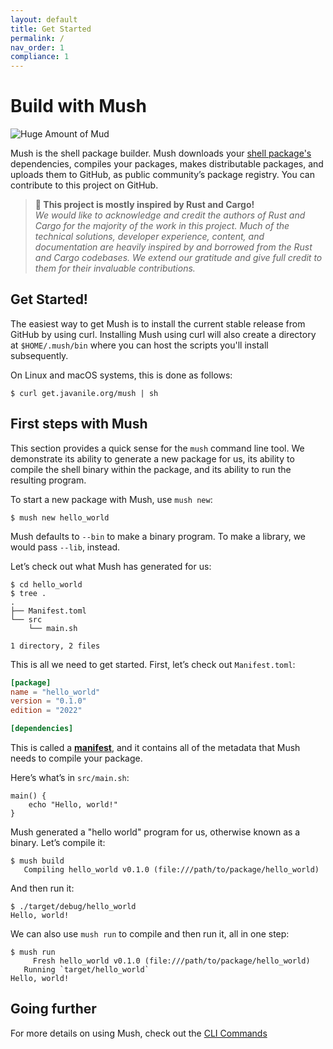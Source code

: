 ```yaml
---
layout: default
title: Get Started
permalink: /
nav_order: 1
compliance: 1
---
```


# Build with Mush

![Huge Amount of Mud](/assets/img/memes/meme-02.jpg)

Mush is the shell package builder. Mush downloads your [shell package's](/glossary/#shell-package) dependencies, 
compiles your packages, makes distributable packages, and uploads them to GitHub, 
as public community’s package registry. You can contribute to this project on GitHub.

> **📜 This project is mostly inspired by Rust and Cargo!**    
> _We would like to acknowledge and credit the authors of Rust and Cargo for the majority of the work in this project. Much of the technical solutions, developer experience, content, and documentation are heavily inspired by and borrowed from the Rust and Cargo codebases. We extend our gratitude and give full credit to them for their invaluable contributions._

## Get Started!

The easiest way to get Mush is to install the current stable release from GitHub by using curl.
Installing Mush using curl will also create a directory at `$HOME/.mush/bin` where you can host the scripts you'll install subsequently.

On Linux and macOS systems, this is done as follows:

```console
$ curl get.javanile.org/mush | sh
```

## First steps with Mush

This section provides a quick sense for the `mush` command line tool. We
demonstrate its ability to generate a new package for us,
its ability to compile the shell binary within the package, and
its ability to run the resulting program.

To start a new package with Mush, use `mush new`:

```console
$ mush new hello_world
```

Mush defaults to `--bin` to make a binary program. To make a library, we
would pass `--lib`, instead.

Let’s check out what Mush has generated for us:

```console
$ cd hello_world
$ tree .
.
├── Manifest.toml
└── src
    └── main.sh

1 directory, 2 files
```

This is all we need to get started. First, let’s check out `Manifest.toml`:

```toml
[package]
name = "hello_world"
version = "0.1.0"
edition = "2022"

[dependencies]
```

This is called a [**manifest**](/manifest/), and it contains all of the
metadata that Mush needs to compile your package.

Here’s what’s in `src/main.sh`:

```shell
main() {
    echo "Hello, world!"
}
```

Mush generated a "hello world" program for us, otherwise known as a
binary. Let’s compile it:

```console
$ mush build
   Compiling hello_world v0.1.0 (file:///path/to/package/hello_world)
```

And then run it:

```console
$ ./target/debug/hello_world
Hello, world!
```

We can also use `mush run` to compile and then run it, all in one step:

```console
$ mush run
     Fresh hello_world v0.1.0 (file:///path/to/package/hello_world)
   Running `target/hello_world`
Hello, world!
```

## Going further

For more details on using Mush, check out the [CLI Commands](/commands/)
